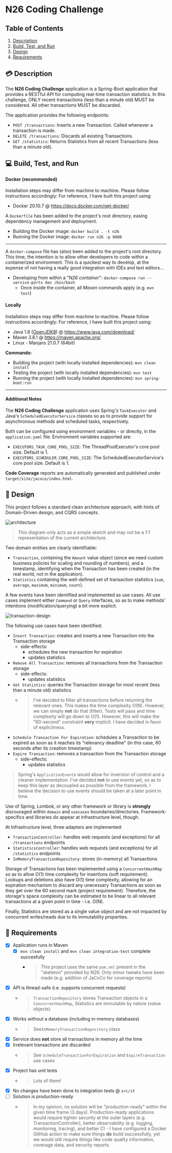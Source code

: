# N26 Coding Challenge

## Table of Contents
1. [Description](#-Description)
2. [Build, Test, and Run](#-Build-Test-and-Run)
3. [Design](#-Design)
4. [Requirements](#-Requirements)

## 💳 Description

The **N26 Coding Challenge** application is a Spring-Boot application that provides a RESTful API for computing real-time transaction statistics.
In this challenge, ONLY recent transactions (less than a minute old) MUST be considered. All other transactions MUST be discarded.

The application provides the following endpoints:
- `POST /transactions`: Inserts a new Transaction. Called whenever a transaction is made.
- `DELETE /transactions`: Discards all existing Transactions.
- `GET /statistics`: Returns Statistics from all recent Transactions (less than a minute old). 

## 💻 Build, Test, and Run

#### Docker (recommended)

Installation steps may differ from machine to machine. Please follow instructions accordingly:
For reference, I have built this project using:
- Docker 20.10.7 @ https://docs.docker.com/get-docker/

A `Dockerfile` has been added to the project's root directory, easing dependency management and deployment.
- Building the Docker image: `docker build . -t n26`
- Running the Docker image: `docker run n26 -p 8080`

---

A `docker-compose` file has (also) been added to the project's root directory.
This time, the intention is to allow other developers to code within a containerized environment.
This is a quickest way to develop, at the expense of not having a really good integration with IDEs and text editors...
- Developing from within a "*N26 container*": `docker-compose run --service-ports dev /bin/bash`
  - Once inside the container, all _Maven_ commands apply (e.g. `mvn test`)

#### Locally

Installation steps may differ from machine to machine. Please follow instructions accordingly:
For reference, I have built this project using:
- Java 1.8 ([OpenJDK8](https://openjdk.java.net/install/)) @ https://www.java.com/download/
- Maven 3.8.1 @ https://maven.apache.org/
- Linux - Manjaro 21.0.7 (64bit)

**Commands:**
- Building the project (with locally installed dependencies): `mvn clean install`
- Testing the project (with locally installed dependencies): `mvn test`
- Running the project (with locally installed dependencies): `mvn spring-boot:run`

---
#### Additional Notes

The **N26 Coding Challenge** application uses Spring's `TaskExecutor` and Java's `ScheduledExecutorService` classes so as to provide support for asynchronous methods and scheduled tasks, respectively.

Both can be configured using environment variables - or directly, in the `application.yaml` file.
Environment variables supported are:
- `EXECUTORS_TASK_CORE_POOL_SIZE`: The ThreadPoolExecutor's core pool size. Default is 1.
- `EXECUTORS_SCHEDULER_CORE_POOL_SIZE`: The ScheduledExecutorService's core pool size. Default is 1.

**Code Coverage** reports are automatically generated and published under `target/site/jacoco/index.html`.

## 📝 Design

This project follows a standard clean architecture approach, with hints of Domain-Driven design, and CQRS concepts.

![architecture](./docs/architecture.drawio.svg)

> This diagram only acts as a simple sketch and may not be a 1:1 representation of the current architecture.

Two domain entities are clearly identifiable:
- `Transaction`, containing the `Amount` value object (since we need custom business policies for scaling and rounding of numbers), and a timestamp, identifying when the Transaction has been created (in the real world, not in the application).
- `Statistics` containing the well-defined set of transaction statistics (`sum`, `average`, `maximum`, `minimum`, `count`). 

A few events have been identified and implemented as use cases. All use cases implement either `Command` or `Query` interfaces, so as to make methods' intentions (modification/querying) a bit more explicit.

![transaction-design](./docs/transaction.drawio.svg)

The following use cases have been identified:
- `Insert Transaction`: creates and inserts a new Transaction into the Transaction storage
  - side-effects: 
    - schedules the new transaction for expiration
    - updates statistics
- `Remove All Transaction`: removes all transactions from the Transaction storage
  - side-effects:
    - updates statistics
- `Get Statistics`: queries the Transaction storage for most recent (less than a minute old) statistics
  - > I've decided to filter all transactions before returning the relevant ones. This makes the time complexity O(N). However, we can simply **not** do that (filter). Tests will pass and time complexity will go down to O(1). However, this will make the "60-second" constraint **very** implicit. I have decided in favor of explicitness.
- `Schedule Transaction For Expiration`: schedules a Transaction to be expired as soon as it reaches its "relevancy deadline" (in this case, 60 seconds after its creation timestamp)
- `Expire Transaction`: removes a transaction from the Transaction storage
  - side-effects:
    - updates statistics

> Spring's `ApplicationEvent`s would allow for inversion of control and a cleaner implementation. I've decided **not** to use events yet, so as to keep this layer as decoupled as possible from the framework. I believe the decision to use events should be taken at a later point in time.

Use of Spring, Lombok, or any other framework or library is **strongly** discouraged within `domain` and `usecases` boundaries/directories. Framework-specifics and libraries do appear at infrastructure level, though. 

At Infrastructure level, three adapters are implemented:
- `TransactionController`: handles web requests (and exceptions) for all `/transactions` endpoints
- `StatisticsController`: handles web requests (and exceptions) for all `/statistics` endpoints 
- `InMemoryTransactionRepository`: stores (in-memory) all Transactions 

Storage of Transactions has been implemented using a `ConcurrentHashMap` so as to allow O(1) time complexity for insertions (soft requirement). Lookups and deletions also have O(1) time complexity, allowing for an expiration mechanism to discard any unecessary Transactions as soon as they get over the 60 second mark (project requirement). Therefore, the storage's space complexity can be estimated to be linear to all relevant transactions at a given point in time - i.e. O(N).

Finally, Statistics are stored as a single value object and are not impacted by concurrent writes/reads due to its immutability properties.


## 📜 Requirements
- [x] Application runs in Maven
  - [x] `mvn clean install` and `mvn clean integration-test` complete succesfully
    - > This project uses the same `pom.xml` present in the "skeleton" provided by N26. Only minor tweaks have been made (e.g. addition of JaCoCo for coverage reports)
- [x] API is thread-safe (i.e. supports concurrent requests)
  - > `TransactionRepository` stores Transaction objects in a `ConcurrentHashMap`, Statistics are immutable by nature (value objects)
- [x] Works without a database (including in-memory databases)
  - > See`InMemoryTransactionRepository` class
- [x] Service does **not** store all transactions in memory all the time
- [x] Irrelevant transactions are discarded
  - > See `ScheduleTransactionForExpiration` and `ExpireTransaction` use cases
- [x] Project has unit tests
  - > Lots of them!
- [x] No changes have been done to integration tests @ `src/it`
- [ ] Solution is production-ready
  - > In my opinion, no solution will be "production-ready" within the given time frame (3 days). Production-ready applications would require tighter security at the outer layers (e.g. TransactionController), better observability (e.g. logging, monitoring, tracing), and better CI - I have configured a Docker GitHub action to make sure things **do** build successfully, yet we would still require things like code quality information, coverage data, and security reports.
